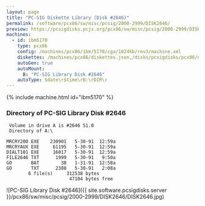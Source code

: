 ```yaml
---
layout: page
title: "PC-SIG Diskette Library (Disk #2646)"
permalink: /software/pcx86/sw/misc/pcsig/2000-2999/DISK2646/
preview: https://pcsigdisks.pcjs.org/pcx86/sw/misc/pcsig/2000-2999/DISK2646/DISK2646.jpg
machines:
  - id: ibm5170
    type: pcx86
    config: /machines/pcx86/ibm/5170/cga/1024kb/rev3/machine.xml
    diskettes: /machines/pcx86/diskettes.json,/disks/pcsigdisks/pcx86/diskettes.json
    autoGen: true
    autoMount:
      B: "PC-SIG Library Disk #2646"
    autoType: $date\r$time\rB:\rDIR\r
---
```


{% include machine.html id="ibm5170" %}

### Directory of PC-SIG Library Disk #2646

     Volume in drive A is #2646 S1.0
     Directory of A:\

    MRCRY200 EXE    230901   5-30-91  12:59a
    MRCRYAUX EXE     61195   5-30-91  12:59a
    DIALT101 EXE     16017   5-30-91  12:59a
    FILE2646 TXT      1999   5-30-91   9:50a
    GO       BAT        38   1-31-91  12:58a
    GO       TXT      2388   5-30-91   2:08a
            6 file(s)     312538 bytes
                           47104 bytes free

![PC-SIG Library Disk #2646]({{ site.software.pcsigdisks.server }}/pcx86/sw/misc/pcsig/2000-2999/DISK2646/DISK2646.jpg)
